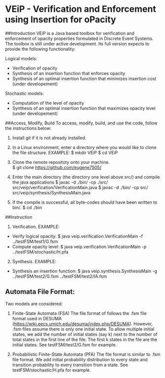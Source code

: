 # VEiP - Verification and Enforcement using Insertion for oPacity

##Introduction
VEiP is a Java based toolbox for verification and enforcement of opacity properties formulated in Discrete Event Systems. The toolbox is still under active development. Its full version expects to provide the following functionality:

Logical models:
* Verification of opacity
* Synthesis of an insertion function that enforces opacity
* Synthesis of an optimal insertion function that minimizes insertion cost (under developement)

Stochastic models:
* Computation of the level of opacity
* Synthesis of an optimal insertion function that maximizes opacity level (under developement)

##Access, Modify, Build 
To access, modify, build, and use the code, follow the instructions below:

1) Install git if it is not already installed. 

2) In a Linux environment, enter a directory where you would like to clone the file structure. EXAMPLE: 
$ mkdir VEiP 
$ cd VEiP

3) Clone the remote repositoty onto your machine.  
$ git clone https://github.com/eugene7505/

4) Enter the main directory (the directory one level above src/) and compile the java applications
$ javac -d ./bin/ -cp ./src/ src/veip/verification/VerificationMain.java 
$ javac -d ./bin/ -cp src/ src/veip/synthesis/SynthesisMain.java 

5) If the compile is successful, all byte-codes should have been written to bin/.
$ cd ./bin

##Instruction
1) Verification. EXAMPLE: 
* Verify logical opacity: 
$ java veip.verification.VerificationMain -f ../testFSM/test1/G.fsm
* Compute opacity level:
$ java veip.verification.VerificationMain -p ../testFSM/stochastic/H.pfa

2) Synthesis. EXAMPLE: 
* Synthesis an insertion function: 
$ java veip.synthesis.SynthesisMain -g ../testFSM/test2/G.fsm ../testFSM/test2/IA.fsm


## Automata File Format:
Two models are considered: 

1) Finite-State Automata (FSA)
The file format of follows the .fsm file format used in DESUMA (https://wiki.eecs.umich.edu/desuma/index.php/DESUMA). However, .fsm files assume there is only one initial state. To allow multiple initial states, we add the number of initial states (say k) next to the number of total states in the first line of the file. The first k states in the file are the initial states. See testFSM/test2/G.fsm for example.

2) Probabilistic Finite-State Automata (PFA)
The file format is similar to .fsm file format. We add initial probability distribution to every state and transition probability to every transition from a state. See testFSM/stochastic/H.pfa for example. 


